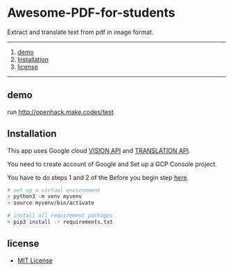 # Awesome-PDF-for-students

Extract and translate text from pdf in image format.



*****



1. [demo](#demo)
2. [Installation](#Installation)
3. [license](#license)

*****



## demo

run http://openhack.make.codes/test



## Installation

This app uses Google cloud [VISION API](https://cloud.google.com/vision/) and [TRANSLATION API](https://cloud.google.com/translate).

You need to create account of Google and  Set up a GCP Console project.

 You have to do steps 1 and 2 of the Before you begin step [here](https://cloud.google.com/translate/docs/quickstart). 

```bash
# set up a virtual environment
> python3 -m venv myvenv
> source myvenv/bin/activate

# install all requirement packages
> pip3 install -r requirements.txt
```

## license

* [MIT License](LICENSE)

  

